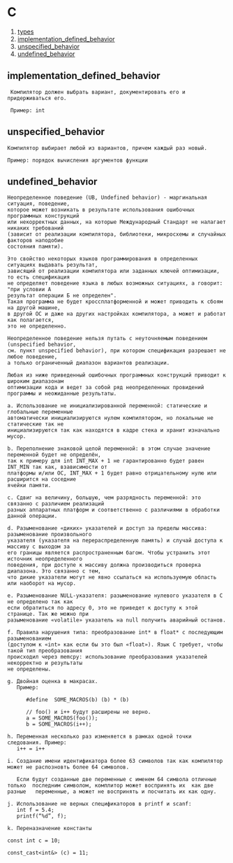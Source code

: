 # C 

1.  [types](https://github.com/Drakonof/references/blob/main/C/types.md)
2.  [implementation_defined_behavior](#implementation_defined_behavior)
2.  [unspecified_behavior](#unspecified_behavior)
2.  [undefined_behavior](#undefined_behavior)

## implementation_defined_behavior
    
     Компилятор должен выбрать вариант, документировать его и придерживаться его.

     Пример: int

## unspecified_behavior
    
    Компилятор выбирает любой из вариантов, причем каждый раз новый.

    Пример: порядок вычисления аргументов функции

## undefined_behavior

    Неопределенное поведение (UB, Undefined behavior) - маргинальная ситуация, поведение, 
    которое может возникать в результате использования ошибочных программных конструкций 
    или некорректных данных, на которые Международный Стандарт не налагает никаких требований 
    (зависит от реализации компилятора, библиотеки, микросхемы и случайных факторов наподобие 
    состояния памяти). 

    Это свойство некоторых языков программирования в определенных ситуациях выдавать результат, 
    зависящий от реализации компилятора или заданных ключей оптимизации, то есть спецификация 
    не определяет поведение языка в любых возможных ситуациях, а говорит: "при условии А 
    результат операции Б не определен". 
    Такая программа не будет кроссплатформенной и может приводить к сбоям на другой машине, 
    в другой ОС и даже на других настройках компилятора, а может и работат как полагается, 
    это не определенно.

    Неопределенное поведение нельзя путать с неуточняемым поведением (unspecified behavior, 
    см. пункт unspecified behavior), при котором спецификация разрешает не любое поведение, 
    а только ограниченный диапазон вариантов реализации.

    Любая из ниже приведенный ошибочных программных конструкций приводит к широким диапазонам 
    оптимизации кода и ведет за собой ряд неопределенных провидений программы и неожиданные результаты.

    a. Использование не инициализированной переменной: статические и глобальные переменные 
    автоматически инициализируются нулем компилятором, но локальные не статические так не 
    инициализируются так как находятся в кадре стека и хранит изначально мусор.  
       
    b. Переполнение знаковой целой переменной: в этом случае значение переменной будет не определён, 
    так к примеру для int INT_MAX + 1 не гарантированно будет равен INT_MIN так как, взависимости от 
    платформы и/или ОС, INT_MAX + 1 будет равно отрицательному нулю или расширится на соседние 
    ячейки памяти.
       
    c. Сдвиг на величину, большую, чем разрядность переменной: это связанно с различием реализаций 
    разных аппаратных платформ и соответственно с различиями в обработки данной операции. 
       
    d. Разыменование «диких» указателей и доступ за пределы массива: разыменование произвольного 
    указателя (указателя на перераспределенную память) и случай доступа к массиву с выходом за 
    его границы является распространенным багом. Чтобы устранить этот источник неопределенного 
    поведения, при доступе к массиву должна производиться проверка диапазона. Это связанно с тем, 
    что дикие указатели могут не явно ссылаться на используемую область или наоборот на мусор.
       
    e. Разыменование NULL-указателя: разыменование нулевого указателя в C не определено так как 
    если обратиться по адресу 0, это не приведет к доступу к этой странице. Так же можно при 
    разыменование «volatile» указатель на null получить аварийный останов.
       
    f. Правила нарушения типа: преобразование int* в float* с последующим разыменованием 
    (доступом к «int» как если бы это был «float»). Язык C требует, чтобы такой тип преобразования 
    происходил через memcpy: использование преобразования указателей некорректно и результаты 
    не определены. 
       
    g. Двойная оценка в макрасах.
       Пример:  
 ```    
       #define  SOME_MACROS(b) (b) * (b)

       // foo() и i++ будут расширены не верно.
       a = SOME_MACROS(foo());  
       b = SOME_MACROS(i++);
```
       
    h. Переменная несколько раз изменяется в рамках одной точки следования. Пример:  
       i++ = i++
       
    i. Создание имени идентификатора более 63 символов так как компилятор может не распозновть более 64 символов.
	   
	   Если будут созданные две переменные с именем 64 символа отличные только 	последним символом, комплитор может воспринять их  как две разные 	переменные, а может не воспринять и посчитать их как одну.
     
    j. Использование не верных спецификаторов в printf и scanf: 
       int f = 5.4;
       printf(“%d”, f);
     
    k. Переназначение константы
```
const int c = 10;

const_cast<int&> (c) = 11;
```

